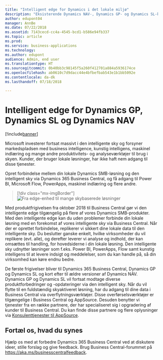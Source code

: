 ```yaml
---
title: "Intelligent edge for Dynamics i det lokale miljø"
description: "Eksisterende Dynamics NAV-, Dynamics GP- og Dynamics SL-kunder kan få adgang til skyen via den intelligente edge."
author: edupont04
manager: AnnBe
ms.date: 07/22/2018
ms.assetid: 7143cecd-cc4a-4545-bcd1-b586e94fb337
ms.topic: article
ms.prod: 
ms.service: business-applications
ms.technology: 
ms.author: edupont
audience: Admin, end user
ms.translationtype: HT
ms.sourcegitcommit: 0b40bb3c98145f5a260f412701a884a5936174ce
ms.openlocfilehash: ab0610c7d9dacc44e4bfbefbab543e1b1bb5092e
ms.contentlocale: da-dk
ms.lasthandoff: 07/18/2018

---
```

# <a name="intelligent-edge-for-dynamics-gp-dynamics-sl-and-dynamics-nav"></a>Intelligent edge for Dynamics GP, Dynamics SL og Dynamics NAV


[!include[banner](../../includes/banner.md)]

Microsoft investerer fortsat massivt i den intelligente sky og forsyner markedspladsen med business intelligence, kunstig intelligens, maskinel indlæring og mange andre produktivitets- og analyseværktøjer til brug i skyen. Kunder, der bruger lokale løsninger, har ikke haft nem adgang til disse tjenester.  

Opret forbindelse mellem din lokale Dynamics SMB-løsning og den intelligent sky via Dynamics 365 Business Central, og få adgang til Power BI, Microsoft Flow, PowerApps, maskinel indlæring og flere andre.  

> [!div class="mx-imgBorder"]
> ![](media/impact-dynamics-gp-dynamics-sl-customers-1.png "Fra edge-enhed til mange skybaserede løsninger")  

Med produktfrigivelsen fra oktober 2018 til Business Central gør vi den intelligente edge tilgængelig på flere af vores Dynamics SMB-produkter. Med den intelligente edge kan du uden problemer forbinde din lokale løsning med en forekomst af vores intelligente sky via Business Central. Når der er oprettet forbindelse, replikerer vi sikkert dine lokale data til den intelligente sky. Du beslutter ganske enkelt, hvilke virksomheder du vil replikere (evt. alle), og derefter leverer vi analyse og indhold, der kan omsættes til handling, for hovedsiderne i din lokale løsning. Den intelligente sky udnytter løsninger som f.eks. Power BI, PowerApps, Flow samt kunstig intelligens til at levere indsigt og meddelelser, som du kan handle på, så din virksomhed kan køre endnu bedre.  

De første frigivelser bliver til Dynamics 365 Business Central, Dynamics GP og Dynamics SL og kort efter til ældre versioner af Dynamics NAV. Dynamics GP og Dynamics SL vil fortsat modtage diverse produktforbedringer og -opdateringer via den intelligent sky. Når du vil flytte til en fuldstændig skyaktiveret løsning, har du adgang til dine data i Business Central via overflytningsværktøjer. Disse overførselsværktøjer er tilgængelige i Business Central og AppSource. Desuden benytter vi tjenester fra en række partnere, der har specialiseret sig i opgradering af kunder til Business Central. Du kan finde disse partnere og flere oplysninger via [Konsulenttjenester til AppSource](https://appsource.microsoft.com/marketplace/consulting-services?product=dynamics-365%3Bdynamics-365-business-central&page=1).  

<!--
## Status
### Availability
On-premises, hybrid
### Regional availability
No regional restrictions. Available in all Dynamics 365 Business Central supported markets.
-->

## <a name="tell-us-what-you-think"></a>Fortæl os, hvad du synes
Hjælp os med at forbedre Dynamics 365 Business Central ved at diskutere ideer, stille forslag og give feedback. Brug Business Central-forummet på https://aka.ms/businesscentralfeedback.

